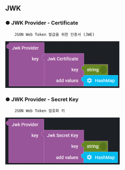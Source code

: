 ## JWK

### ● JWK Provider - Certificate

        JSON Web Token 발급을 위한 인증서 (JWE)

![](../../../../img/assets/image%20%28247%29.png)

### ● JWK Provider - Secret Key

        JSON Web Token 암호화 키

![](../../../../img/assets/image%20%28277%29.png)
